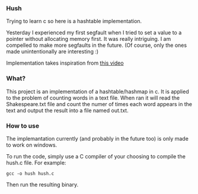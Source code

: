 ### Hush
Trying to learn c so here is a hashtable implementation.

Yesterday I experienced my first segfault when I tried to set a value to a 
pointer without allocating memory first. It was really intriguing.
I am compelled to make more segfaults in the future. (Of course, only the ones 
made unintentionally are interesting :)

Implementation takes inspiration from [this video](https://www.youtube.com/watch?v=n-S9DBwPGTo)

### What?
This project is an implementation of a hashtable/hashmap in c.
It is applied to the problem of counting words in a text file.
When ran it will read the Shakespeare.txt file and count the numer of times each word appears in the text and output the result into a file named out.txt.

### How to use
The implemantation currently (and probably in the future too) is only made to work on windows.

To run the code, simply use a C compiler of your choosing to compile the hush.c file. For example:

    gcc -o hush hush.c

Then run the resulting binary.


